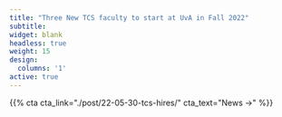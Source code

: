 ```yaml
---
title: "Three New TCS faculty to start at UvA in Fall 2022"
subtitle:
widget: blank
headless: true
weight: 15
design:
  columns: '1'
active: true
---
```

{{% cta cta_link="./post/22-05-30-tcs-hires/" cta_text="News →" %}}
